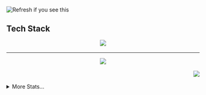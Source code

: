 <img align="center" src="https://k1rby.vercel.app/kirby" title="banner" alt="Refresh if you see this">

<!--<a href="https://theiiiproject.firebaseapp.com">
    <img align="center" src="https://github-readme-stats-git-masterrstaa-rickstaa.vercel.app/api?username=1rb&show_icons=true&include_all_commits=true&theme=github_dark&hide_border=true">
</a> 
<a href="https://theiiiproject.firebaseapp.com">
  <img align="center" src="https://github-readme-stats-git-masterrstaa-rickstaa.vercel.app/api/top-langs/?username=1rb&theme=github_dark&hide_border=true&include_all_commits=true">
</a>-->


    
## Tech Stack

<div align="center" style="dislay: flex; align-items: center;">
    <img src="https://skillicons.dev/icons?i=nodejs,js,vscode,mongodb,html,css,react,nextjs,firebase,vercel,tailwind,discord,github,figma,md,xd&theme=dark&perline=8" />
</div>
<hr/>
<div align="center" style="dislay: flex; align-items: center;">
    <img src="https://lanyard.cnrad.dev/api/516333697163853828?idleMessage=Probably%20at%20school..." />
</div>

<!-- 
![image](https://user-images.githubusercontent.com/86501179/212556180-7094677b-2038-413d-80e5-32e4493b68b4.png)
![image](https://user-images.githubusercontent.com/86501179/202479987-81cd9ea4-a35e-44b3-90f0-f50768668dab.png) 
const ray = {
  code: ["Javascript", "HTML", "CSS", "React"],
  askMeAbout: ["web development", "photography", "games", "music", "life"],
  technologies: {
    frontEnd: {
      css: ["materialize", "bootstrap", "tailwindcss"],
    },
    backEnd: {
      js: ["nodejs", "firebase", "nextjs"],
    },
    databases: ["mongoDB"],
  },
};
[![Discord Presence](https://lanyard.cnrad.dev/api/516333697163853828?idleMessage=Probably%20at%20school...)](https://discord.com/users/516333697163853828)
-->

<p align="right">
    <img src="https://komarev.com/ghpvc/?username=1rb" />
</p>

<details>
<summary>More Stats...</summary>
    <a href="https://monkeytype.com/profile/IssRay">
        <img src="https://raw.githubusercontent.com/GITHUB_USERNAME/GITHUB_REPOSITORY/monkeytype-readme/monkeytype-readme-lb.svg" alt="My Monkeytype profile" />
    </a>
    <p align="center">
        <a href="https://github.com/1RB">
            <img align="center" src="https://streak-stats.demolab.com?user=1RB&theme=github-dark&hide_border=true&ring=4C8EDA&fire=DD7A22&dates=4C8EDA">
        </a>
    </p>
    <p align="center">
        <img align="center" src="/github-metrics.svg" alt="Metrics" width="400">
    </p>
</details